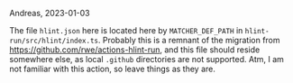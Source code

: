 Andreas, 2023-01-03

The file `hlint.json` here is located here by `MATCHER_DEF_PATH` in `hlint-run/src/hlint/index.ts`.
Probably this is a remnant of the migration from https://github.com/rwe/actions-hlint-run,
and this file should reside somewhere else, as local `.github` directories are not supported.
Atm, I am not familiar with this action, so leave things as they are.
